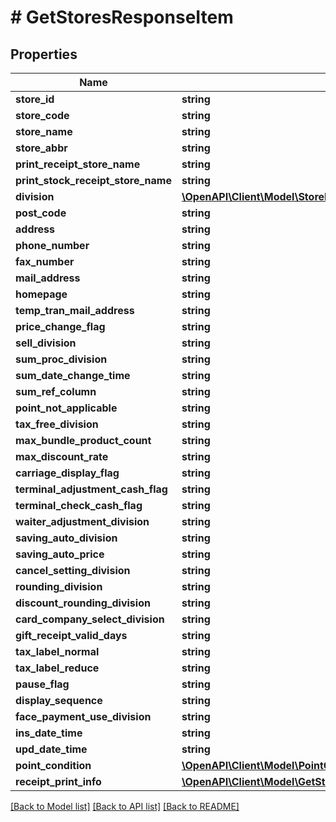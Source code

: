 # # GetStoresResponseItem

## Properties

Name | Type | Description | Notes
------------ | ------------- | ------------- | -------------
**store_id** | **string** |  |
**store_code** | **string** |  |
**store_name** | **string** |  |
**store_abbr** | **string** |  | [optional]
**print_receipt_store_name** | **string** |  | [optional]
**print_stock_receipt_store_name** | **string** |  | [optional]
**division** | [**\OpenAPI\Client\Model\StoreDivision**](StoreDivision.md) |  |
**post_code** | **string** |  | [optional]
**address** | **string** |  | [optional]
**phone_number** | **string** |  | [optional]
**fax_number** | **string** |  | [optional]
**mail_address** | **string** |  | [optional]
**homepage** | **string** |  | [optional]
**temp_tran_mail_address** | **string** |  | [optional]
**price_change_flag** | **string** |  | [optional]
**sell_division** | **string** |  | [optional]
**sum_proc_division** | **string** |  | [optional]
**sum_date_change_time** | **string** |  | [optional]
**sum_ref_column** | **string** |  | [optional]
**point_not_applicable** | **string** |  | [optional]
**tax_free_division** | **string** |  | [optional]
**max_bundle_product_count** | **string** |  | [optional]
**max_discount_rate** | **string** |  | [optional]
**carriage_display_flag** | **string** |  | [optional]
**terminal_adjustment_cash_flag** | **string** |  | [optional]
**terminal_check_cash_flag** | **string** |  | [optional]
**waiter_adjustment_division** | **string** |  | [optional]
**saving_auto_division** | **string** |  | [optional]
**saving_auto_price** | **string** |  | [optional]
**cancel_setting_division** | **string** |  | [optional]
**rounding_division** | **string** |  | [optional]
**discount_rounding_division** | **string** |  | [optional]
**card_company_select_division** | **string** |  | [optional]
**gift_receipt_valid_days** | **string** |  | [optional]
**tax_label_normal** | **string** |  | [optional]
**tax_label_reduce** | **string** |  | [optional]
**pause_flag** | **string** |  | [optional]
**display_sequence** | **string** |  | [optional]
**face_payment_use_division** | **string** |  | [optional]
**ins_date_time** | **string** |  | [optional]
**upd_date_time** | **string** |  | [optional]
**point_condition** | [**\OpenAPI\Client\Model\PointCondition**](PointCondition.md) |  | [optional]
**receipt_print_info** | [**\OpenAPI\Client\Model\GetStoresResponseItemReceiptPrintInfo**](GetStoresResponseItemReceiptPrintInfo.md) |  | [optional]

[[Back to Model list]](../../README.md#models) [[Back to API list]](../../README.md#endpoints) [[Back to README]](../../README.md)
